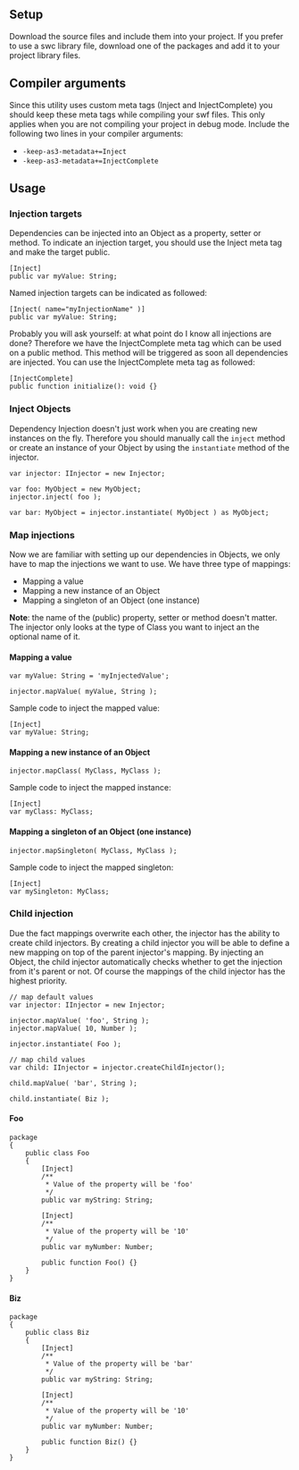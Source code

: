 ## Setup

Download the source files and include them into your project. If you prefer to use a swc library file, download one of the packages and add it to your project library files.

## Compiler arguments

Since this utility uses custom meta tags (Inject and InjectComplete) you should keep these meta tags while compiling your swf files. This only applies when you are not compiling your project in debug mode. Include the following two lines in your compiler arguments:

* `-keep-as3-metadata+=Inject`
* `-keep-as3-metadata+=InjectComplete`

## Usage

### Injection targets

Dependencies can be injected into an Object as a property, setter or method. To indicate an injection target, you should use the Inject meta tag and make the target public.

    [Inject]
    public var myValue: String;

Named injection targets can be indicated as followed:

    [Inject( name="myInjectionName" )]
    public var myValue: String;

Probably you will ask yourself: at what point do I know all injections are done? Therefore we have the InjectComplete meta tag which can be used on a public method. This method will be triggered as soon all dependencies are injected. You can use the InjectComplete meta tag as followed:

    [InjectComplete]
    public function initialize(): void {}

### Inject Objects

Dependency Injection doesn't just work when you are creating new instances on the fly. Therefore you should manually call the `inject` method or create an instance of your Object by using the `instantiate` method of the injector.

	var injector: IInjector = new Injector;
		
	var foo: MyObject = new MyObject;
	injector.inject( foo );
	
	var bar: MyObject = injector.instantiate( MyObject ) as MyObject;

### Map injections

Now we are familiar with setting up our dependencies in Objects, we only have to map the injections we want to use. We have three type of mappings:

* Mapping a value
* Mapping a new instance of an Object
* Mapping a singleton of an Object (one instance)

**Note**: the name of the (public) property, setter or method doesn't matter. The injector only looks at the type of Class you want to inject an the optional name of it.

#### Mapping a value

	var myValue: String = 'myInjectedValue';
	
	injector.mapValue( myValue, String );

Sample code to inject the mapped value:

	[Inject]
	var myValue: String;

#### Mapping a new instance of an Object

	injector.mapClass( MyClass, MyClass );

Sample code to inject the mapped instance:

	[Inject]
	var myClass: MyClass;

#### Mapping a singleton of an Object (one instance)

	injector.mapSingleton( MyClass, MyClass );

Sample code to inject the mapped singleton:

	[Inject]
	var mySingleton: MyClass;

### Child injection

Due the fact mappings overwrite each other, the injector has the ability to create child injectors. By creating a child injector you will be able to define a new mapping on top of the parent injector's mapping. By injecting an Object, the child injector automatically checks whether to get the injection from it's parent or not. Of course the mappings of the child injector has the highest priority.

	// map default values
	var injector: IInjector = new Injector;
	
	injector.mapValue( 'foo', String );
	injector.mapValue( 10, Number );
	
	injector.instantiate( Foo );
	
	// map child values
	var child: IInjector = injector.createChildInjector();
	
	child.mapValue( 'bar', String );
	
	child.instantiate( Biz );

#### Foo

	package
	{
		public class Foo
		{
			[Inject]
			/**
			 * Value of the property will be 'foo'
			 */
			public var myString: String;

			[Inject]
			/**
			 * Value of the property will be '10'
			 */
			public var myNumber: Number;

			public function Foo() {}
		}
	}

#### Biz

	package
	{
		public class Biz
		{
			[Inject]
			/**
			 * Value of the property will be 'bar'
			 */
			public var myString: String;

			[Inject]
			/**
			 * Value of the property will be '10'
			 */
			public var myNumber: Number;

			public function Biz() {}
		}
	}